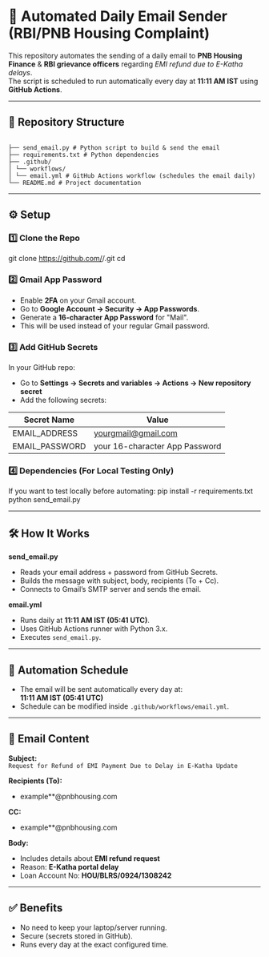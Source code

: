 # 📧 Automated Daily Email Sender (RBI/PNB Housing Complaint)

This repository automates the sending of a daily email to **PNB Housing Finance** & **RBI grievance officers** regarding *EMI refund due to E-Katha delays*.  
The script is scheduled to run automatically every day at **11:11 AM IST** using **GitHub Actions**.

---

## 📂 Repository Structure
<pre class="overflow-visible!" data-start="2408" data-end="2713"><div class="contain-inline-size rounded-2xl relative bg-token-sidebar-surface-primary"><div class="sticky top-9"><div class="absolute end-0 bottom-0 flex h-9 items-center pe-2"><div class="bg-token-bg-elevated-secondary text-token-text-secondary flex items-center gap-4 rounded-sm px-2 font-sans text-xs"></div></div></div><div class="overflow-y-auto p-4" dir="ltr"><code class="whitespace-pre!"><span><span>
├── send_email.py # Python script to build & send the email
├── requirements.txt # Python dependencies
├── .github/
│ └── workflows/
│ └── email.yml # GitHub Actions workflow (schedules the email daily)
└── README.md # Project documentation </span></span></code></div></div></pre>


---

## ⚙️ Setup

### 1️⃣ Clone the Repo
git clone https://github.com/<your-username>/<repo-name>.git
cd <repo-name>



### 2️⃣ Gmail App Password
- Enable **2FA** on your Gmail account.  
- Go to **Google Account → Security → App Passwords**.  
- Generate a **16-character App Password** for "Mail".  
- This will be used instead of your regular Gmail password.  

### 3️⃣ Add GitHub Secrets
In your GitHub repo:  
- Go to **Settings → Secrets and variables → Actions → New repository secret**  
- Add the following secrets:  

| Secret Name    | Value                          |
|----------------|--------------------------------|
| EMAIL_ADDRESS  | yourgmail@gmail.com            |
| EMAIL_PASSWORD | your 16-character App Password |

### 4️⃣ Dependencies (For Local Testing Only)
If you want to test locally before automating:
pip install -r requirements.txt
python send_email.py



---

## 🛠️ How It Works

**send_email.py**
- Reads your email address + password from GitHub Secrets.  
- Builds the message with subject, body, recipients (To + Cc).  
- Connects to Gmail’s SMTP server and sends the email.  

**email.yml**
- Runs daily at **11:11 AM IST (05:41 UTC)**.  
- Uses GitHub Actions runner with Python 3.x.  
- Executes `send_email.py`.  

---

## 📅 Automation Schedule
- The email will be sent automatically every day at:  
  **11:11 AM IST (05:41 UTC)**  
- Schedule can be modified inside `.github/workflows/email.yml`.  

---

## 📧 Email Content

**Subject:**  
`Request for Refund of EMI Payment Due to Delay in E-Katha Update`

**Recipients (To):**
- example**@pnbhousing.com  

**CC:**  
- example**@pnbhousing.com   

**Body:**  
- Includes details about **EMI refund request**  
- Reason: **E-Katha portal delay**  
- Loan Account No: **HOU/BLRS/0924/1308242**  

---

## ✅ Benefits
- No need to keep your laptop/server running.  
- Secure (secrets stored in GitHub).  
- Runs every day at the exact configured time.  
